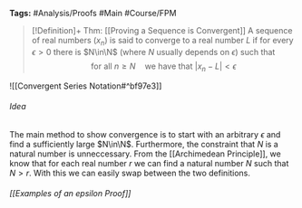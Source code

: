 **Tags:** #Analysis/Proofs #Main #Course/FPM 

> [!Definition]+ Thm: [[Proving a Sequence is Convergent]]
> A sequence of real numbers $(x_{n})$ is said to converge to a real number $L$ if for every $\epsilon>0$ there is $N\in\N$ (where $N$ usually depends on $\epsilon$) such that
> $$\text{for all } n\ge N\quad\text{we have that } \lvert x_{n}-L \rvert <\epsilon $$

![[Convergent Series Notation#^bf97e3]]


###### Idea
The main method to show convergence is to start with an arbitrary $\epsilon$ and find a sufficiently large $N\in\N$. Furthermore, the constraint that $N$ is a natural number is unneccessary. From the [[Archimedean Principle]], we know that for each real number $r$ we can find a natural number $N$ such that $N>r$. With this we can easily swap between the two definitions.

###### [[Examples of an epsilon Proof]]
